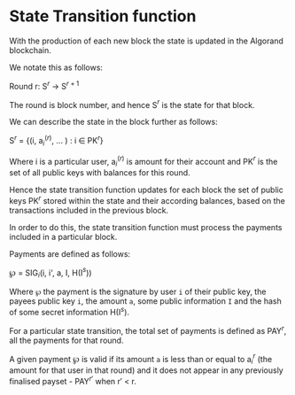 # State Transition function

With the production of each new block the state is updated in the Algorand blockchain.

We notate this as follows:

Round r: S$^{r}$ -> S$^{r+1}$

The round is block number, and hence S$^{r}$ is the state for that block.

We can describe the state in the block further as follows:

S$^{r}$ = {(i, a$_{i}$$^{(r)}$, ... ) : i ∈ PK$^{r}$}

Where i is a particular user, a$_{i}$$^{(r)}$ is amount for their account and PK$^{r}$ is the set of all public keys with balances for this round.

Hence the state transition function updates for each block the set of public keys PK$^{r}$ stored within the state and their according balances, based on the transactions included in the previous block.

In order to do this, the state transition function must process the payments included in a particular block.

Payments are defined as follows:

℘ = SIG$_{i}$(i, i', a, I, H(I$^{s}$))

Where `℘` the payment is the signature by user `i` of their public key, the payees public key `i`, the amount `a`, some public information `I` and the hash of some secret information H(I$^{s}$).

For a particular state transition, the total set of payments is defined as PAY$^{r}$, all the payments for that round.

A given payment ℘ is valid if its amount `a` is less than or equal to a$_{i}$$^{r}$ (the amount for that user in that round)
 and it does not appear in any previously finalised payset - PAY$^{r'}$
when r′ < r.







